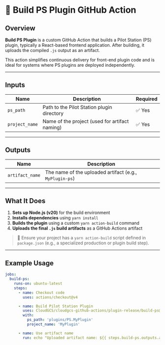 # 🧩 Build PS Plugin GitHub Action

## Overview

**Build PS Plugin** is a custom GitHub Action that builds a Pilot Station (PS) plugin, typically a React-based frontend application. After building, it uploads the compiled `.js` output as an artifact.

This action simplifies continuous delivery for front-end plugin code and is ideal for systems where PS plugins are deployed independently.

---

## Inputs

| Name           | Description                                    | Required |
| -------------- | ---------------------------------------------- | -------- |
| `ps_path`      | Path to the Pilot Station plugin directory     | ✅ Yes   |
| `project_name` | Name of the project (used for artifact naming) | ✅ Yes   |

---

## Outputs

| Name            | Description                                             |
| --------------- | ------------------------------------------------------- |
| `artifact_name` | The name of the uploaded artifact (e.g., `MyPlugin-ps`) |

---

## What It Does

1. **Sets up Node.js (v20)** for the build environment
2. **Installs dependencies** using `yarn install`
3. **Builds the plugin** using a custom `yarn action-build` command
4. **Uploads the final `.js` build artifacts** as a GitHub Actions artifact

> 🔧 Ensure your project has a `yarn action-build` script defined in `package.json` (e.g., a specialized production or plugin build step).

---

## Example Usage

```yaml
jobs:
  build-ps:
    runs-on: ubuntu-latest
    steps:
      - name: Checkout code
        uses: actions/checkout@v4

      - name: Build Pilot Station Plugin
        uses: CloudGCS/cloudgcs-github-actions/plugin-release/build-ps@v1
        with:
          ps_path: 'plugins/PS.MyPlugin'
          project_name: 'MyPlugin'

      - name: Use artifact name
        run: echo "Uploaded artifact name: ${{ steps.build-ps.outputs.artifact_name }}"
```
